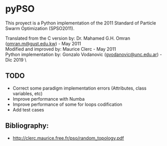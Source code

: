 # pyPSO
This proyect is a Python implementation of the 2011 Standard of Particle Swarm Optimization (SPSO2011).

Translated from the C version by: Dr. Mahamed G.H. Omran (omran.m@gust.edu.kw) -  May 2011 \
Modified and improved by: Maurice Clerc - May 2011 \
Python implementation by: Gonzalo Vodanovic (gvodanovic@unc.edu.ar) - Dic 2019 \

## TODO
- Correct some paradigm implementation errors (Attributes, class variables, etc)
- Improve performance with Numba 
- Improve performance of some for loops codification
- Add test cases

## Bibliography: 
- http://clerc.maurice.free.fr/pso/random_topology.pdf
